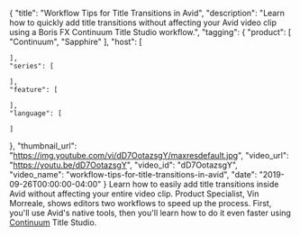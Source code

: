 {
  "title": "Workflow Tips for Title Transitions in Avid",
  "description": "Learn how to quickly add title transitions without affecting your Avid video clip using a Boris FX Continuum Title Studio workflow.",
  "tagging": {
    "product": [
      "Continuum",
      "Sapphire"
    ],
    "host": [

    ],
    "series": [

    ],
    "feature": [

    ],
    "language": [

    ]
  },
  "thumbnail_url": "https://img.youtube.com/vi/dD7OotazsgY/maxresdefault.jpg",
  "video_url": "https://youtu.be/dD7OotazsgY",
  "video_id": "dD7OotazsgY",
  "video_name": "workflow-tips-for-title-transitions-in-avid",
  "date": "2019-09-26T00:00:00-04:00"
}
Learn how to easily add title transitions inside Avid without affecting your entire video clip. Product Specialist, Vin Morreale, shows editors two workflows to speed up the process. First, you'll use Avid's native tools, then you'll learn how to do it even faster using [Continuum](https://borisfx.com/products/continuum/ "Boris FX Continuum") Title Studio.
